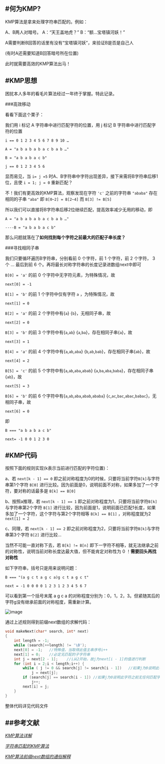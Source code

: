 #何为KMP?
---
KMP算法是拿来处理字符串匹配的。例如：

A、B两人对暗号。
A：“天王盖地虎？” B：“额...宝塔镇河妖！”

A需要判断B回答的话里有没有“宝塔镇河妖”，来验证B是否是自己人

(有时A还需要知道B回答暗号所在位置)

此时就需要高效的KMP算法出马！

#KMP思想
---
困扰本人多年的看毛片算法经过一年终于掌握。特此记录。

###高效移动

看看下面这个栗子：

我们用 i 标记 A 字符串中进行匹配字符的位置，用 j 标记 B 字符串中进行匹配字符的位置

`i == 0 1 2 3 4 5 6 7 8 9 10 …`

`A = "a b a b a b a c b a b …"`

`B = "a b a b a c b"`

`j == 0 1 2 3 4 5 6`

显而易见，当 `i= j =5` 时A、B字符串中字符出现差异，接下来需将B字符串后移1位，且使 `i = 1; j = 0` 重新匹配？

不！我们有更高效的KMP算法，观察发现在字符 `'c'` 之前的字符串 `"ababa"` 存在相同的子串 `"aba"` 即 `B[0~2] = B[2~4]` 而 `B[3] != B[5]`

所以我们可以直接将B字符串后移2位继续匹配，提高效率减少无用的移动，即

`A = "a b a b a b a c b a b …"`

`----B = "a b a b a c b"`

那么问题就落在了**如何找到每个字符之前最大的匹配子串长度？**

###寻找相同子串

我们只要循环遍历B字符串，分别看前 0 个字符，前 1 个字符，前 2 个字符， 3 个 ... 最后到前 6 个。再将最长对称字符串的长度记录进数组next中即可

`B[0] = 'a'` 的前 0 个字符中无字符元素，为特殊情况，故

`next[0] = -1`

`B[1] = 'b'` 的前 1 个字符中仅有字符 `a` ，为特殊情况，故

`next[1] = 0`

`B[2] = 'a'` 的前 2 个字符中有{`a`} {`b`}，无相同子串，故

`next[2] = 0`

`B[3] = 'b'` 的前 3 个字符中有{`a`,`ab`} {`a`,`ba`}，存在相同子串{`a`}，故

`next[3] = 1`

`B[4] = 'a'` 的前 4 个字符中有{`a`,`ab`,`aba`} {`b`,`ab`,`bab`}，存在相同子串{`ab`}，故

`next[4] = 2`

`B[5] = 'c'` 的前 5 个字符中有{`a`,`ab`,`aba`,`abab`} {`a`,`ba`,`aba`,`baba`}，存在相同子串{`ab`}，故

`next[5] = 3`

`B[6] = 'b'` 的前 6 个字符中有{`a`,`ab`,`aba`,`abab`,`ababa`} {`c`,`ac`,`bac`,`abac`,`babac`}，无相同子串，故

`next[6] = 0`

即

`B === "a b a b a c b"`

`next= -1 0 0 1 2 3 0`

#KMP代码
---
按照下面的规则实现(k表示当前进行匹配的字符位置)：

a、若 `next[k - 1] == 0` 即之前对称程度为0的时候，只要将当前字符`B[k]`与字符串第1个字符 `B[0]` 进行比较。因为前面是0，说明前面不对称，如果多加了一个字符，要对称的话最多是 `B[k] == B[0]` 

b、按照a推理，若 `next[k - 1] == 1` 即之前对称程度为1，只要将当前字符`B[k]`与字符串第2个字符 `B[1]` 进行比较，因为前面是1，说明前面已匹配1长度，如果多加了一个字符，这个字符与第2个字符相等 `B[k] == B[1]` ，对称程度就为2 `next[1] = 2` 

c、同理，若 `next[k - 1] == 2` 即之前对称程度为2，只要将当前字符`B[k]`与字符串第3个字符 `B[2]` 进行比较...

当然不可能一直对称下去，若 `B[k] != B[n]` 即下一字符不相等，就无法继承之前的对称性，说明当前对称长度达最大值，但不能肯定对称性为 0 ！**需要回头再找对称性**

如下字符串，括号只是用来说明问题：

`B === "(a g c t a g c a)g c t a g c t"`

`next = -1 0 0 0 0 1 2 3 1 2 3 4 5 6 7`

可以看到第一个括号末尾 a g c a 的对称程度分别为：0，1，2，3。但紧随其后的字符g没有继承前面的对称程度，需重新计算。

![image](http://hi.csdn.net/attachment/201108/29/0_1314610574Rjbs.gif)


通过上述规则得到前缀next数组的求解代码：

```cpp
void makeNext(char* search, int* next)
{
    int length = -1;
	while (search[++length] != '\0');
	next[0] = -1;	//特殊值，当取得此值主串序号i++
	next[1] = 0;	//必定无匹配的子字符串
	int j = next[2 - 1];	//i从2开始，故j为next[i - 1]的值进行判断
	for (int i = 2;i < length;i++) {
		while ( j != 0 && search[j] != search[i - 1])	//如果j为0说明此字符之前无任何匹配字符串，如果出现匹配直接进入下方if，否则继续递推到子匹配字符串判断子匹配字符串后一个字符是否与此字符匹配
			j = next[j];
		if (search[j] == search[i - 1])	//如果j为0说明此字符之前无任何匹配字符串，那么直接判断此字符串是否和开头单个字符匹配
			j++;
		next[i] = j;
	}
}
```
整体代码详见代码文件

##参考文献
---
*[KMP算法详解](http://www.matrix67.com/blog/archives/115)*

*[字符串匹配的KMP算法](http://www.ruanyifeng.com/blog/2013/05/Knuth%E2%80%93Morris%E2%80%93Pratt_algorithm.html)*

*[KMP算法前缀next数组的通俗解释](http://blog.csdn.net/yearn520/article/details/6729426)*
